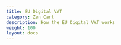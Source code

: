 ```yaml
---
title: EU Digital VAT
category: Zen Cart
description: How the EU Digital VAT works
weight: 100 
layout: docs
---
```



